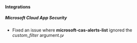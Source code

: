 
#### Integrations
##### Microsoft Cloud App Security
- Fixed an issue where **microsoft-cas-alerts-list** ignored the *custom_filter* argument.ען
